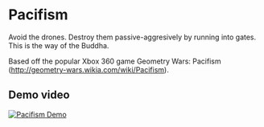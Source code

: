 # Pacifism
Avoid the drones. Destroy them passive-aggresively by running into gates. This is the way of the Buddha.

Based off the popular Xbox 360 game Geometry Wars: Pacifism (http://geometry-wars.wikia.com/wiki/Pacifism).

## Demo video
[![Pacifism Demo](https://img.youtube.com/vi/7QhuMYNK_HY/0.jpg)](https://youtu.be/7QhuMYNK_HY)
